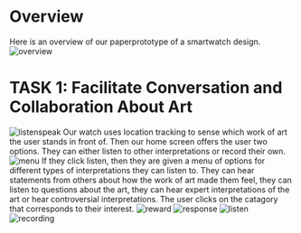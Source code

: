 # Overview
Here is an overview of our paperprototype of a smartwatch design.
![overview](/img/overviewpp.jpg)
# TASK 1: Facilitate Conversation and Collaboration About Art 
![listenspeak](/img/listenspeak.jpg)
Our watch uses location tracking to sense which work of art the user stands in front of. Then our home screen offers the user two options. They can either listen to other interpretations or record their own.
![menu](/img/menu.JPG)
If they click listen, then they are given a menu of options for different types of interpretations they can listen to. They can hear statements from others about how the work of art made them feel, they can listen to questions about the art, they can hear expert interpretations of the art or hear controversial interpretations. The user clicks on the catagory that corresponds to their interest. 
![reward](/img/congrats.jpg)
![response](/img/chainrespond.jpg)
![listen](/img/listen.jpg)
![recording](/img/recording.jpg)
